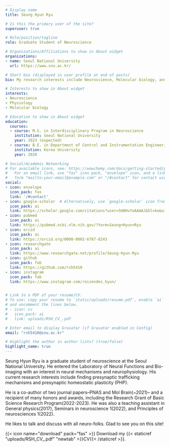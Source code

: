 ```yaml
---
# Display name
title: Seung Hyun Ryu

# Is this the primary user of the site?
superuser: true

# Role/position/tagline
role: Graduate Student of Neuroscience

# Organizations/Affiliations to show in About widget
organizations:
- name: Seoul National University
  url: https://www.snu.ac.kr/

# Short bio (displayed in user profile at end of posts)
bio: My research interests include Neuroscience, Molecular biology, and Bio-imaging.

# Interests to show in About widget
interests:
- Neuroscience
- Physiology
- Molecular biology

# Education to show in About widget
education:
  courses:
  - course: M.S. in Interdisciplinary Program in Neuroscience 
    institution: Seoul National University 
    year: 2023 (expected)
  - course: B.E. in Department of Control and Instrumentation Engineering and Department of Biomedical Engineering (double major)
    institution: Korea University
    year: 2020

# Social/Academic Networking
# For available icons, see: https://wowchemy.com/docs/getting-started/page-builder/#icons
#   For an email link, use "fas" icon pack, "envelope" icon, and a link in the
#   form "mailto:your-email@example.com" or "/#contact" for contact widget.
social:
- icon: envelope
  icon_pack: fas
  link: '/#contact'
- icon: google-scholar  # Alternatively, use `google-scholar` icon from `ai` icon pack
  icon_pack: ai
  link: https://scholar.google.com/citations?user=5H0HvYoAAAAJ&hl=ko&oi=ao
- icon: pubmed
  icon_pack: ai	
  link: https://pubmed.ncbi.nlm.nih.gov/?term=Seung+Hyun+Ryu
- icon: orcid
  icon_pack: ai	
  link: https://orcid.org/0000-0002-6787-8243
- icon: researchgate
  icon_pack: ai	
  link: https://www.researchgate.net/profile/Seung-Hyun-Ryu
- icon: github
  icon_pack: fab
  link: https://github.com/rsh5410
- icon: instagram
  icon_pack: fab
  link: https://www.instagram.com/reizendes_hyun/


# Link to a PDF of your resume/CV.
# To use: copy your resume to `static/uploads/resume.pdf`, enable `ai` icons in `params.toml`, 
# and uncomment the lines below.
# - icon: cv
#   icon_pack: ai
#   link: uploads/RSH_CV_.pdf

# Enter email to display Gravatar (if Gravatar enabled in Config)
email: "rsh5410@snu.ac.kr"

# Highlight the author in author lists? (true/false)
highlight_name: true
---
```


Seung Hyun Ryu is a graduate student of neuroscience at the Seoul National University. He entered the Laboratory of Neural Functions and Bio-imaging with an interest in neural mechanisms and neurophysiology. His current research interests include finding presynaptic trafficking mechanisms and presynaptic homeostatic plasticity (PHP).

He is a co-author of two journal papers–PNAS and Mol Brain(~2021)– and a recipient of many honors and awards, including the Research Grant of Basic Science Research Program(2022-2023). He was also a teaching assistant in General physics(2017), Seminars in neuroscience 1(2022), and Principles of neurosciences 1(2022).

He likes to talk and discuss with all neuro-folks. Glad to see you on this site!

{{< icon name="download" pack="fas" >}} Download my {{< staticref "uploads/RSH_CV_.pdf" "newtab" >}}CV{{< /staticref >}}.
